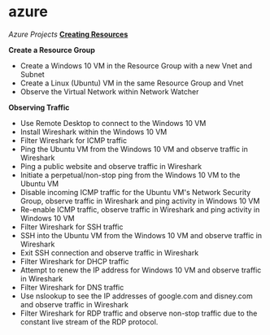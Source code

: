 # azure
<i>Azure Projects</i>
<b><u> Creating Resources </b></u>

<b>Create a Resource Group</b>

<ul><li>Create a Windows 10 VM in the Resource Group with a new Vnet and Subnet</li>
 <li>Create a Linux (Ubuntu) VM in the same Resource Group and Vnet</li>

  <li>Observe the Virtual Network within Network Watcher</li></ul>

 <b> Observing Traffic </b>

<ul>  <li>Use Remote Desktop to connect to the Windows 10 VM</li>
  <li>Install Wireshark within the Windows 10 VM</li>
  <li>Filter Wireshark for ICMP traffic</li>
  <li>Ping the Ubuntu VM from the Windows 10 VM and observe traffic in Wireshark</li>
  <li>Ping a public website and observe traffic in Wireshark</li>
  <li>Initiate a perpetual/non-stop ping from the Windows 10 VM to the Ubuntu VM</li>
  <li>Disable incoming ICMP traffic for the Ubuntu VM's Network Security Group, observe traffic in Wireshark and ping activity in Windows 10 VM</li>
  <li>Re-enable ICMP traffic, observe traffic in Wireshark and ping activity in Windows 10 VM</li>
  <li>Filter Wireshark for SSH traffic</li>
  <li>SSH into the Ubuntu VM from the Windows 10 VM and observe traffic in Wireshark</li>
  <li>Exit SSH connection and observe traffic in Wireshark</li>
  <li>Filter Wireshark for DHCP traffic</li>
  <li>Attempt to renew the IP address for Windows 10 VM and observe traffic in Wireshark</li>
  <li>Filter Wireshark for DNS traffic</li>
  <li>Use nslookup to see the IP addresses of google.com and disney.com and observe traffic in Wireshark</li>
  <li>Filter Wireshark for RDP traffic and observe non-stop traffic due to the constant live stream of the RDP protocol.</li></ul>
